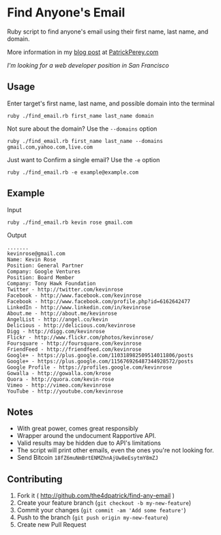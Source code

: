 Find Anyone's Email
===================
Ruby script to find anyone's email using their first name, last name, and domain.

More information in my [blog post](http://patrickperey.com/find-anyones-email-a-ruby-script "blog post") at [PatrickPerey.com](http://patrickperey.com "Patrick Perey Blog")

*I'm looking for a web developer position in San Francisco*

Usage
-----
Enter target's first name, last name, and possible domain into the terminal

```
ruby ./find_email.rb first_name last_name domain
```

Not sure about the domain? Use the `--domains` option

```
ruby ./find_email.rb first_name last_name --domains gmail.com,yahoo.com,live.com
```

Just want to Confirm a single email? Use the `-e` option

```
ruby ./find_email.rb -e example@example.com
```

Example
-------
Input
```
ruby ./find_email.rb kevin rose gmail.com
```
Output
```
.......
kevinrose@gmail.com
Name: Kevin Rose
Position: General Partner
Company: Google Ventures
Position: Board Member
Company: Tony Hawk Foundation
Twitter - http://twitter.com/kevinrose
Facebook - http://www.facebook.com/kevinrose
Facebook - http://www.facebook.com/profile.php?id=6162642477
LinkedIn - http://www.linkedin.com/in/kevinrose
About.me - http://about.me/kevinrose
AngelList - http://angel.co/kevin
Delicious - http://delicious.com/kevinrose
Digg - http://digg.com/kevinrose
Flickr - http://www.flickr.com/photos/kevinrose/
Foursquare - http://foursquare.com/kevinrose
FriendFeed - http://friendfeed.com/kevinrose
Google+ - https://plus.google.com/110318982509514011806/posts
Google+ - https://plus.google.com/115676926487344928572/posts
Google Profile - https://profiles.google.com/kevinrose
Gowalla - http://gowalla.com/krose
Quora - http://quora.com/kevin-rose
Vimeo - http://vimeo.com/kevinrose
YouTube - http://youtube.com/kevinrose
```

Notes
-----
* With great power, comes great responsibly
* Wrapper around the undocument Rapportive API.
* Valid results may be hidden due to API's limitations
* The script will print other emails, even the ones you're not looking for.
* Send Bitcoin `18fZ6muNmBrtENMZhnAjUw8eEsytmY8mZJ`


Contributing
------------

1. Fork it ( http://github.com/the4dpatrick/find-any-email )
2. Create your feature branch (`git checkout -b my-new-feature`)
3. Commit your changes (`git commit -am 'Add some feature'`)
4. Push to the branch (`git push origin my-new-feature`)
5. Create new Pull Request
